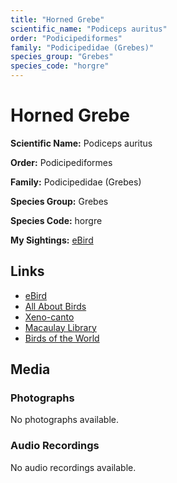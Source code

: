```yaml
---
title: "Horned Grebe"
scientific_name: "Podiceps auritus"
order: "Podicipediformes"
family: "Podicipedidae (Grebes)"
species_group: "Grebes"
species_code: "horgre"
---
```


# Horned Grebe

**Scientific Name:** Podiceps auritus

**Order:** Podicipediformes

**Family:** Podicipedidae (Grebes)

**Species Group:** Grebes

**Species Code:** horgre

**My Sightings:** [eBird](https://ebird.org/lifelist?r=world&time=life&spp=horgre)

## Links
* [eBird](https://ebird.org/species/horgre) 
* [All About Birds](https://www.allaboutbirds.org/guide/horgre) 
* [Xeno-canto](https://www.xeno-canto.org/species/horgre) 
* [Macaulay Library](https://search.macaulaylibrary.org/catalog?taxonCode=horgre&sort=rating_rank_desc)
* [Birds of the World](https://birdsoftheworld.org/bow/species/horgre)

## Media
### Photographs
No photographs available.

### Audio Recordings
No audio recordings available.

